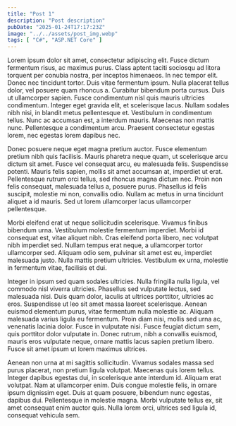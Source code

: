 ```yaml
---
title: "Post 1"
description: "Post description"
pubDate: "2025-01-24T17:17:23Z"
image: "../../assets/post_img.webp"
tags: [ "C#", "ASP.NET Core" ]
---
```


Lorem ipsum dolor sit amet, consectetur adipiscing elit. Fusce dictum fermentum risus, ac maximus purus. Class aptent
taciti sociosqu ad litora torquent per conubia nostra, per inceptos himenaeos. In nec tempor elit. Donec nec tincidunt
tortor. Duis vitae fermentum ipsum. Nulla placerat tellus dolor, vel posuere quam rhoncus a. Curabitur bibendum porta
cursus. Duis ut ullamcorper sapien. Fusce condimentum nisl quis mauris ultricies condimentum. Integer eget gravida elit,
et scelerisque lacus. Nullam sodales nibh nisi, in blandit metus pellentesque et. Vestibulum in condimentum tellus. Nunc
ac accumsan est, a interdum mauris. Maecenas non mattis nunc. Pellentesque a condimentum arcu. Praesent consectetur
egestas lorem, nec egestas lorem dapibus nec.

Donec posuere neque eget magna pretium auctor. Fusce elementum pretium nibh quis facilisis. Mauris pharetra neque quam,
ut scelerisque arcu dictum sit amet. Fusce vel consequat arcu, eu malesuada felis. Suspendisse potenti. Mauris felis
sapien, mollis sit amet accumsan at, imperdiet ut erat. Pellentesque rutrum orci tellus, sed rhoncus magna dictum nec.
Proin non felis consequat, malesuada tellus a, posuere purus. Phasellus id felis suscipit, molestie mi non, convallis
odio. Nullam ac metus in urna tincidunt aliquet a id mauris. Sed ut lorem ullamcorper lacus ullamcorper pellentesque.

Morbi eleifend erat ut neque sollicitudin scelerisque. Vivamus finibus bibendum urna. Vestibulum molestie fermentum
imperdiet. Morbi id consequat est, vitae aliquet nibh. Cras eleifend porta libero, nec volutpat nibh imperdiet sed.
Nullam tempus erat neque, a ullamcorper tortor ullamcorper sed. Aliquam odio sem, pulvinar sit amet est eu, imperdiet
malesuada justo. Nulla mattis pretium ultricies. Vestibulum ex urna, molestie in fermentum vitae, facilisis et dui.

Integer in ipsum sed quam sodales ultricies. Nulla fringilla nulla ligula, vel commodo nisl viverra ultricies. Phasellus
sed vulputate lectus, sed malesuada nisi. Duis quam dolor, iaculis at ultrices porttitor, ultricies ac eros. Suspendisse
ut leo sit amet massa laoreet scelerisque. Aenean euismod elementum purus, vitae fermentum nulla molestie ac. Aliquam
malesuada varius ligula eu fermentum. Proin diam nisi, mollis sed urna ac, venenatis lacinia dolor. Fusce in vulputate
nisi. Fusce feugiat dictum sem, quis porttitor dolor vulputate in. Donec rutrum, nibh a convallis euismod, mauris eros
vulputate neque, ornare mattis lacus sapien pretium libero. Fusce sit amet ipsum ut lorem maximus ultrices.

Aenean non urna at mi sagittis sollicitudin. Vivamus sodales massa sed purus placerat, non pretium ligula volutpat.
Maecenas quis lorem tellus. Integer dapibus egestas dui, in scelerisque ante interdum id. Aliquam erat volutpat. Nam at
ullamcorper enim. Duis congue molestie felis, in ornare ipsum dignissim eget. Duis at quam posuere, bibendum nunc
egestas, dapibus dui. Pellentesque in molestie magna. Morbi vulputate tellus ex, sit amet consequat enim auctor quis.
Nulla lorem orci, ultrices sed ligula id, consequat vehicula sem.